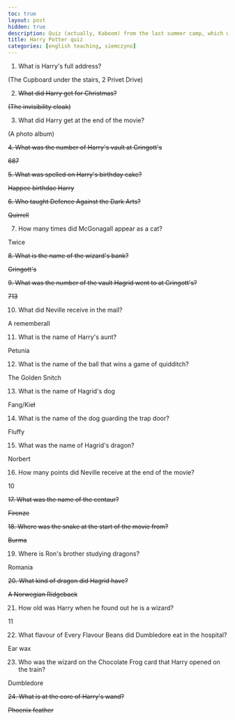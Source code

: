 ```yaml
---
toc: true
layout: post
hidden: true
description: Quiz (actually, Kaboom) from the last summer camp, which was Harry Potter-themed
title: Harry Potter quiz
categories: [english teaching, siemczyno]
---
```


1. What is Harry's full address?

(The Cupboard under the stairs, 2 Privet Drive)

2. ~~What did Harry get for Christmas?~~

~~(The invisibility cloak)~~

3. What did Harry get at the end of the movie?

(A photo album)

~~4. What was the number of Harry's vault at Gringott's~~

~~687~~

~~5. What was spelled on Harry's birthday cake?~~

~~Happee birthdae Harry~~

~~6. Who taught Defence Against the Dark Arts?~~

~~Quirrell~~

7. How many times did McGonagall appear as a cat?

Twice

~~8. What is the name of the wizard's bank?~~

~~Gringott's~~

~~9. What was the number of the vault Hagrid went to at Gringott's?~~

~~713~~

10. What did Neville receive in the mail?

A rememberall

11. What is the name of Harry's aunt?

Petunia

12. What is the name of the ball that wins a game of quidditch?

The Golden Snitch

13. What is the name of Hagrid's dog

Fang/Kieł

14. What is the name of the dog guarding the trap door?

Fluffy

15. What was the name of Hagrid's dragon?

Norbert

16. How many points did Neville receive at the end of the movie?

10

~~17. What was the name of the centaur?~~

~~Firenze~~

~~18. Where was the snake at the start of the movie from?~~

~~Burma~~

19. Where is Ron's brother studying dragons?

Romania

~~20. What kind of dragon did Hagrid have?~~

~~A Norwegian Ridgeback~~

21. How old was Harry when he found out he is a wizard?

11

22. What flavour of Every Flavour Beans did Dumbledore eat in the
hospital?

Ear wax

23. Who was the wizard on the Chocolate Frog card that Harry opened on
the train?

Dumbledore

~~24. What is at the core of Harry's wand?~~

~~Phoenix feather~~
